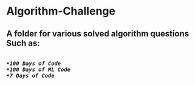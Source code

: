 # Algorithm-Challenge
<h2>A folder for various solved algorithm questions 
Such as:</h2>

<p align="left">
<pre><b><em>
•100 Days of Code
•100 Days of ML Code 
•7 Days of Code
</em></b></pre>
</p>

